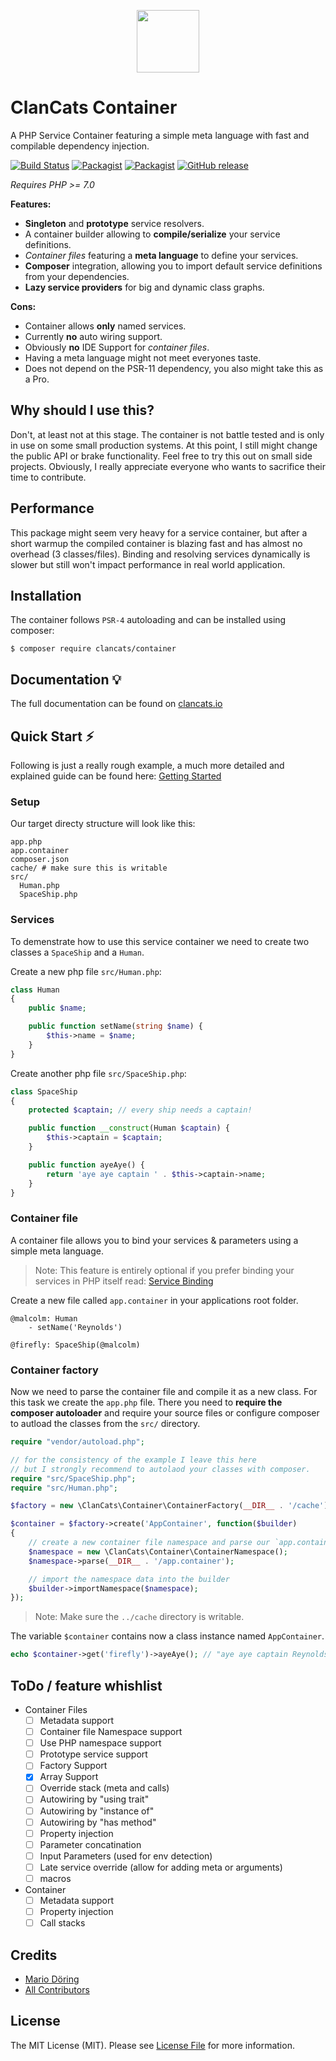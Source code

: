 <p align="center"><a href="http://clancats.io/container/master/" target="_blank">
    <img width="100px" src="http://clancats.io/assets/media/img/logo/container.png">
</a></p>

# ClanCats Container

A PHP Service Container featuring a simple meta language with fast and compilable dependency injection. 

[![Build Status](https://travis-ci.org/ClanCats/Container.svg?branch=master)](https://travis-ci.org/ClanCats/Container)
[![Packagist](https://img.shields.io/packagist/dt/clancats/container.svg)](https://packagist.org/packages/clancats/container)
[![Packagist](https://img.shields.io/packagist/l/clancats/container.svg)](https://github.com/ClanCats/Container/blob/master/LICENSE)
[![GitHub release](https://img.shields.io/github/release/clancats/container.svg)](https://github.com/ClanCats/Container/releases)

_Requires PHP >= 7.0_

**Features:**

 * **Singleton** and **prototype** service resolvers.
 * A container builder allowing to **compile/serialize** your service definitions.
 * _Container files_ featuring a **meta language** to define your services.
 * **Composer** integration, allowing you to import default service definitions from your dependencies.
 * **Lazy service providers** for big and dynamic class graphs.

**Cons:**

 * Container allows **only** named services.
 * Currently **no** auto wiring support.
 * Obviously **no** IDE Support for _container files_.
 * Having a meta language might not meet everyones taste.
 * Does not depend on the PSR-11 dependency, you also might take this as a Pro.

## Why should I use this? 

Don't, at least not at this stage. The container is not battle tested and is only in use on some small production systems. At this point, I still might change the public API or brake functionality. Feel free to try this out on small side projects. Obviously, I really appreciate everyone who wants to sacrifice their time to contribute.

## Performance

This package might seem very heavy for a service container, but after a short warmup the compiled container is blazing fast and has almost no overhead (3 classes/files). Binding and resolving services dynamically is slower but still won't impact performance in real world application.

## Installation

The container follows `PSR-4` autoloading and can be installed using composer:

```
$ composer require clancats/container
```

## Documentation 💡

The full documentation can be found on [clancats.io](https://clancats.io/container/master/introduction/getting-started)

## Quick Start ⚡️

Following is just a really rough example, a much more detailed and explained guide can be found here: [Getting Started](https://clancats.io/container/master/introduction/getting-started)

### Setup 

Our target directy structure will look like this:

```
app.php
app.container
composer.json
cache/ # make sure this is writable
src/
  Human.php
  SpaceShip.php
```

### Services

To demenstrate how to use this service container we need to create two classes a `SpaceShip` and a `Human`.

Create a new php file `src/Human.php`:

```php
class Human
{
    public $name;

    public function setName(string $name) {
        $this->name = $name;
    }
}
```

Create another php file `src/SpaceShip.php`:

```php
class SpaceShip
{
    protected $captain; // every ship needs a captain!

    public function __construct(Human $captain) {
        $this->captain = $captain;
    }

    public function ayeAye() {
        return 'aye aye captain ' . $this->captain->name;
    }
}
```

### Container file

A container file allows you to bind your services & parameters using a simple meta language. 

> Note: This feature is entirely optional if you prefer binding your services in PHP itself read: [Service Binding](https://clancats.io/container/master/advanced/service-binding)

Create a new file called `app.container` in your applications root folder. 

```
@malcolm: Human
    - setName('Reynolds')

@firefly: SpaceShip(@malcolm)
```

### Container factory

Now we need to parse the container file and compile it as a new class. For this task we create the `app.php` file. There you need to **require the composer autoloader** and require your source files or configure composer to autload the classes from the `src/` directory.

```php
require "vendor/autoload.php";

// for the consistency of the example I leave this here 
// but I strongly recommend to autolaod your classes with composer.
require "src/SpaceShip.php";
require "src/Human.php";

$factory = new \ClanCats\Container\ContainerFactory(__DIR__ . '/cache');

$container = $factory->create('AppContainer', function($builder)
{
    // create a new container file namespace and parse our `app.container` file.
    $namespace = new \ClanCats\Container\ContainerNamespace();
    $namespace->parse(__DIR__ . '/app.container');

    // import the namespace data into the builder
    $builder->importNamespace($namespace);
});
```

> Note: Make sure the `../cache` directory is writable.

The variable `$container` contains now a class instance named `AppContainer`.

```php
echo $container->get('firefly')->ayeAye(); // "aye aye captain Reynolds"
```

## ToDo / feature whishlist

- Container Files
  - [ ] Metadata support
  - [ ] Container file Namespace support
  - [ ] Use PHP namespace support
  - [ ] Prototype service support
  - [ ] Factory Support
  - [x] Array Support
  - [ ] Override stack (meta and calls)
  - [ ] Autowiring by "using trait"
  - [ ] Autowiring by "instance of"
  - [ ] Autowiring by "has method"
  - [ ] Property injection
  - [ ] Parameter concatination
  - [ ] Input Parameters (used for env detection)
  - [ ] Late service override (allow for adding meta or arguments) 
  - [ ] macros
- Container
  - [ ] Metadata support
  - [ ] Property injection
  - [ ] Call stacks

## Credits

- [Mario Döring](https://github.com/mario-deluna)
- [All Contributors](https://github.com/ClanCats/Container/contributors)

## License

The MIT License (MIT). Please see [License File](https://github.com/ClanCats/Container/blob/master/LICENSE) for more information.
